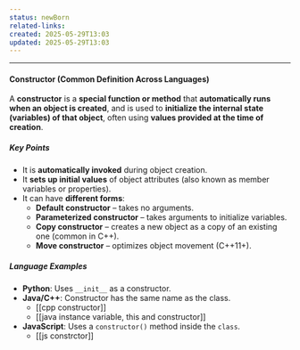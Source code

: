 ```yaml
---
status: newBorn
related-links: 
created: 2025-05-29T13:03
updated: 2025-05-29T13:03
---
```

---

#### Constructor (Common Definition Across Languages)

A **constructor** is a **special function or method** that **automatically runs when an object is created**, and is used to **initialize the internal state (variables) of that object**, often using **values provided at the time of creation**.

##### Key Points

- It is **automatically invoked** during object creation.
- It **sets up initial values** of object attributes (also known as member variables or properties).
- It can have **different forms**:
  - **Default constructor** – takes no arguments.
  - **Parameterized constructor** – takes arguments to initialize variables.
  - **Copy constructor** – creates a new object as a copy of an existing one (common in C++).
  - **Move constructor** – optimizes object movement (C++11+).

##### Language Examples

- **Python**: Uses `__init__` as a constructor.
- **Java/C++**: Constructor has the same name as the class.
	- [[cpp constructor]]
	- [[java instance variable, this and constructor]]
- **JavaScript**: Uses a `constructor()` method inside the `class`.
	- [[js constrctor]]




